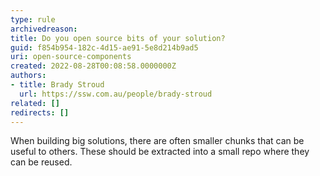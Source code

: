 ```yaml
---
type: rule
archivedreason: 
title: Do you open source bits of your solution?
guid: f854b954-182c-4d15-ae91-5e8d214b9ad5
uri: open-source-components
created: 2022-08-28T00:08:58.0000000Z
authors:
- title: Brady Stroud
  url: https://ssw.com.au/people/brady-stroud
related: []
redirects: []
---
```


When building big solutions, there are often smaller chunks that can be useful to others. These should be extracted into a small repo where they can be reused.